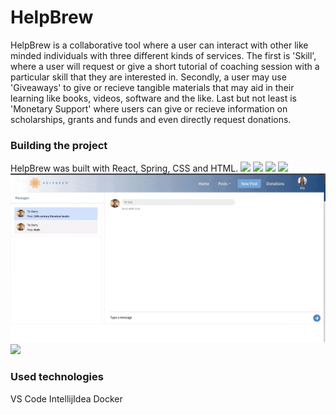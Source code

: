 # HelpBrew

HelpBrew is a collaborative tool where a user can interact with other like minded individuals with three different kinds of services. The first is 'Skill', where a user will request or give a short tutorial of coaching session with a particular skill that they are interested in. Secondly, a user may use 'Giveaways' to give or recieve tangible materials that may aid in their learning like books, videos, software and the like. Last but not least is 'Monetary Support' where users can give or recieve information on scholarships, grants and funds and even directly request donations. 

### Building the project 

HelpBrew was built with React, Spring, CSS and HTML. 
![](GIFs/signup_GIF.gif)
![](GIFs/NewPost.gif)
![](GIFs/request-min.gif)
![](GIFs/book:unbook-min.gif)
![](GIFs/chat-min.gif)
![](GIFs/giveaway.gif)

### Used technologies

VS Code
IntellijIdea
Docker










  
